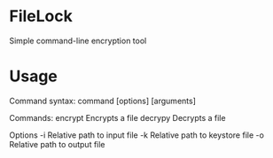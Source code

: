 # FileLock
Simple command-line encryption tool

# Usage

Command syntax:
  command [options] [arguments]

Commands:
  encrypt         Encrypts a file
  decrypy         Decrypts a file

Options
  -i              Relative path to input file
  -k              Relative path to keystore file
  -o              Relative path to output file
